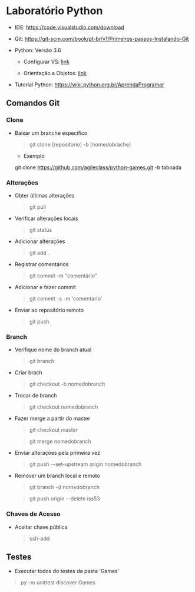 ﻿# Laboratório Python

- IDE: 
https://code.visualstudio.com/download

- Git: https://git-scm.com/book/pt-br/v1/Primeiros-passos-Instalando-Git

- Python: Versão 3.6

  - Configurar VS: [link](https://stackoverflow.com/questions/43313903/how-to-setup-visual-studio-code-to-find-python-3-interpreter-in-windows-10)

  - Orientação a Objetos: [link](http://pythonclub.com.br/introducao-classes-metodos-python-basico.html)

- Tutorial Python: https://wiki.python.org.br/AprendaProgramar

## Comandos Git

### Clone

- Baixar um branche específico

  >git clone [repositorio] -b [nomedobrache]

  - Exemplo

  git clone https://github.com/agileclass/python-games.git -b taboada

### Alterações

- Obter últimas alterações

  >git pull

- Verificar alterações locais

  >git status
  
- Adicionar alterações

  > git add .

- Registrar comentários

  >git commit -m "comentário"

- Adicionar e fazer commit

  >git commit -a -m 'comentario'

- Enviar ao repositório remoto

  >git push

### Branch

- Verifique nome do branch atual

  > git branch

- Criar brach

  > git checkout -b nomedobranch

- Trocar de branch

  > git checkout nomedobranch

- Fazer merge a partir do master

  >git checkout master

  >git merge nomedobranch

- Enviar alterações pela primeira vez

  > git push --set-upstream origin nomedobranch

- Remover um branch local e remoto

  > git branch -d nomedobranch

  > git push origin --delete iss53

### Chaves de Acesso
- Aceitar chave pública
  > ssh-add
## Testes
- Executar todos do testes da pasta 'Games'
>py -m unittest discover Games